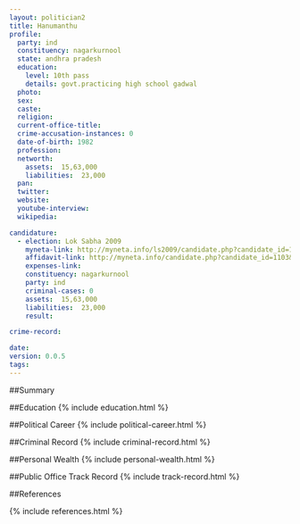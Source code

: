 ```yaml
---
layout: politician2
title: Hanumanthu
profile: 
  party: ind
  constituency: nagarkurnool
  state: andhra pradesh
  education: 
    level: 10th pass
    details: govt.practicing high school gadwal
  photo: 
  sex: 
  caste: 
  religion: 
  current-office-title: 
  crime-accusation-instances: 0
  date-of-birth: 1982
  profession: 
  networth: 
    assets:  15,63,000
    liabilities:  23,000
  pan: 
  twitter: 
  website: 
  youtube-interview: 
  wikipedia: 

candidature: 
  - election: Lok Sabha 2009
    myneta-link: http://myneta.info/ls2009/candidate.php?candidate_id=1103
    affidavit-link: http://myneta.info/candidate.php?candidate_id=1103&scan=original
    expenses-link: 
    constituency: nagarkurnool 
    party: ind
    criminal-cases: 0
    assets:  15,63,000
    liabilities:  23,000
    result:  

crime-record: 

date: 
version: 0.0.5
tags: 
---
```

##Summary


##Education
{% include education.html %}


##Political Career
{% include political-career.html %}


##Criminal Record
{% include criminal-record.html %}


##Personal Wealth
{% include personal-wealth.html %}


##Public Office Track Record
{% include track-record.html %}


##References


{% include references.html %}